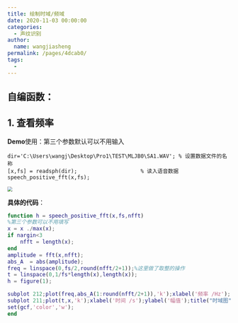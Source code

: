 ```yaml
---
title: 绘制时域/频域
date: 2020-11-03 00:00:00
categories: 
  - 声纹识别
author: 
  name: wangjiasheng
permalink: /pages/4dcab0/
tags: 
  - 
---
```


## 自编函数：

## 1. 查看频率

**Demo**使用：第三个参数默认可以不用输入

```
dir='C:\Users\wangj\Desktop\Pro1\TEST\MLJB0\SA1.WAV'; % 设置数据文件的名称
[x,fs] = readsph(dir);                    % 读入语音数据
speech_positive_fft(x,fs);
```

<img src="https://cdn.jsdelivr.net/gh/wangjs-jacky/testpic/img_temp/20200615224057.png" style="zoom:67%;" />

**具体的代码**：

```matlab
function h = speech_positive_fft(x,fs,nfft)
%第三个参数可以不用填写
x = x ./max(x);
if nargin<3 
    nfft = length(x);
end
amplitude = fft(x,nfft);
abs_A  = abs(amplitude);
freq = linspace(0,fs/2,round(nfft/2+1));%这里做了取整的操作
t = linspace(0,1/fs*length(x),length(x));
h = figure(1);

subplot 212;plot(freq,abs_A(1:round(nfft/2+1)),'k');xlabel('频率 /Hz');ylabel('幅值');title("频域图")
subplot 211;plot(t,x,'k');xlabel('时间 /s');ylabel('幅值');title("时域图");
set(gcf,'color','w');
end
```

